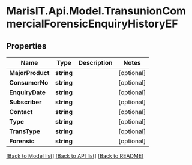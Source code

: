 
# MarisIT.Api.Model.TransunionCommercialForensicEnquiryHistoryEF

## Properties

Name | Type | Description | Notes
------------ | ------------- | ------------- | -------------
**MajorProduct** | **string** |  | [optional] 
**ConsumerNo** | **string** |  | [optional] 
**EnquiryDate** | **string** |  | [optional] 
**Subscriber** | **string** |  | [optional] 
**Contact** | **string** |  | [optional] 
**Type** | **string** |  | [optional] 
**TransType** | **string** |  | [optional] 
**Forensic** | **string** |  | [optional] 

[[Back to Model list]](../README.md#documentation-for-models)
[[Back to API list]](../README.md#documentation-for-api-endpoints)
[[Back to README]](../README.md)


